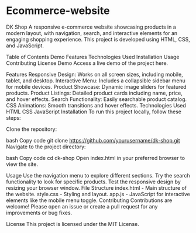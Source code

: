 # Ecommerce-website
DK Shop
A responsive e-commerce website showcasing products in a modern layout, with navigation, search, and interactive elements for an engaging shopping experience. This project is developed using HTML, CSS, and JavaScript.

Table of Contents
Demo
Features
Technologies Used
Installation
Usage
Contributing
License
Demo
Access a live demo of the project here.

Features
Responsive Design: Works on all screen sizes, including mobile, tablet, and desktop.
Interactive Menu: Includes a collapsible sidebar menu for mobile devices.
Product Showcase: Dynamic image sliders for featured products.
Product Listings: Detailed product cards including name, price, and hover effects.
Search Functionality: Easily searchable product catalog.
CSS Animations: Smooth transitions and hover effects.
Technologies Used
HTML
CSS
JavaScript
Installation
To run this project locally, follow these steps:

Clone the repository:

bash
Copy code
git clone https://github.com/yourusername/dk-shop.git
Navigate to the project directory:

bash
Copy code
cd dk-shop
Open index.html in your preferred browser to view the site.

Usage
Use the navigation menu to explore different sections.
Try the search functionality to look for specific products.
Test the responsive design by resizing your browser window.
File Structure
index.html - Main structure of the website.
style.css - Styling and layout.
app.js - JavaScript for interactive elements like the mobile menu toggle.
Contributing
Contributions are welcome! Please open an issue or create a pull request for any improvements or bug fixes.

License
This project is licensed under the MIT License.

